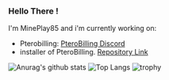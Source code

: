 ### Hello There !

I'm MinePlay85 and i'm currently working on:
- Pterobilling: [PteroBilling Discord](https://discord.gg/EjHe3QpJjd)
- installer of PteroBilling. [Repository Link](https://github.com/MinePlay85/PteroBilling-installer)

![Anurag's github stats](https://github-readme-stats.vercel.app/api?username=MinePlay85&show_icons=true&theme=dark)
![Top Langs](https://github-readme-stats.vercel.app/api/top-langs/?username=MinePlay85&layout=compact&show_icons=true&theme=dark)
![trophy](https://github-profile-trophy.vercel.app/?username=MinePlay85)


